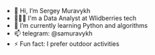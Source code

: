 - 👋 Hi, I’m Sergey Muravykh
- 👨🏻‍💻 I'm a Data Analyst at Wlidberries tech
- 🌱 I’m currently learning Python and algorithms
- 📫 telegram: @samuravykh
- ⚡ Fun fact: I prefer outdoor activities
